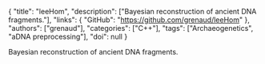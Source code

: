 {
  "title": "leeHom",
  "description": ["Bayesian reconstruction of ancient DNA fragments."],
  "links": {
    "GitHub": "https://github.com/grenaud/leeHom"
  },
  "authors": ["grenaud"],
  "categories": ["C++"],
  "tags": ["Archaeogenetics", "aDNA preprocessing"],
  "doi": null
}

<!-- Generated by csv2md.R – do not edit by hand -->

Bayesian reconstruction of ancient DNA fragments.
